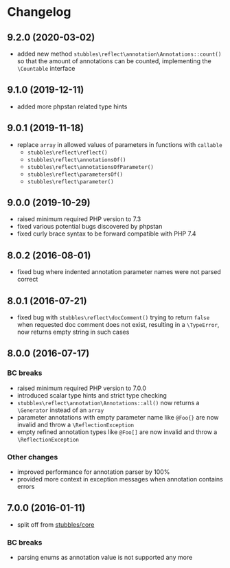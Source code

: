 # Changelog

## 9.2.0 (2020-03-02)

* added new method `stubbles\reflect\annotation\Annotations::count()` so that the amount of annotations can be counted, implementing the  `\Countable` interface

## 9.1.0 (2019-12-11)

* added more phpstan related type hints

## 9.0.1 (2019-11-18)

* replace `array` in allowed values of parameters in functions with `callable`
  * `stubbles\reflect\reflect()`
  * `stubbles\reflect\annotationsOf()`
  * `stubbles\reflect\annotationsOfParameter()`
  * `stubbles\reflect\parametersOf()`
  * `stubbles\reflect\parameter()`

## 9.0.0 (2019-10-29)

* raised minimum required PHP version to 7.3
* fixed various potential bugs discovered by phpstan
* fixed curly brace syntax to be forward compatible with PHP 7.4

## 8.0.2 (2016-08-01)

* fixed bug where indented annotation parameter names were not parsed correct

## 8.0.1 (2016-07-21)

* fixed bug with `stubbles\reflect\docComment()` trying to return `false` when requested doc comment does not exist, resulting in a `\TypeError`, now returns empty string in such cases

## 8.0.0 (2016-07-17)

### BC breaks

* raised minimum required PHP version to 7.0.0
* introduced scalar type hints and strict type checking
* `stubbles\reflect\annotation\Annotations::all()` now returns a `\Generator` instead of an `array`
* parameter annotations with empty parameter name like `@Foo{}` are now invalid and throw a `\ReflectionException`
* empty refined annotation types like `@Foo[]` are now invalid and throw a `\ReflectionException`

### Other changes

* improved performance for annotation parser by 100%
* provided more context in exception messages when annotation contains errors

## 7.0.0 (2016-01-11)

* split off from [stubbles/core](https://github.com/stubbles/stubbles-core)

### BC breaks

* parsing enums as annotation value is not supported any more
